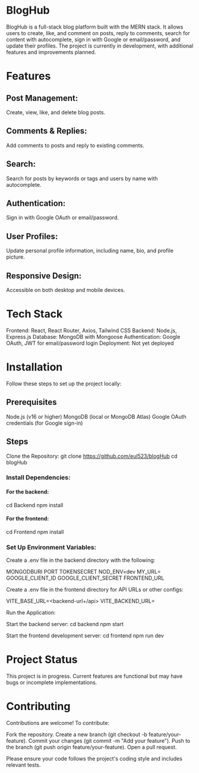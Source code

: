 # BlogHub


BlogHub is a full-stack blog platform built with the MERN stack. It allows users to create, like, and comment on posts, reply to comments, search for content with autocomplete, sign in with Google or email/password, and update their profiles. The project is currently in development, with additional features and improvements planned.

# Features

## Post Management: 
Create, view, like, and delete blog posts.
## Comments & Replies: 
Add comments to posts and reply to existing comments.
## Search: 
Search for posts by keywords or tags and users by name with autocomplete.
## Authentication: 
Sign in with Google OAuth or email/password.
## User Profiles: 
Update personal profile information, including name, bio, and profile picture.
## Responsive Design: 
Accessible on both desktop and mobile devices.

# Tech Stack

Frontend: React, React Router, Axios, Tailwind CSS
Backend: Node.js, Express.js
Database: MongoDB with Mongoose
Authentication: Google OAuth, JWT for email/password login
Deployment: Not yet deployed

# Installation

Follow these steps to set up the project locally:

## Prerequisites

Node.js (v16 or higher)
MongoDB (local or MongoDB Atlas)
Google OAuth credentials (for Google sign-in)

## Steps

Clone the Repository:
git clone https://github.com/eul523/blogHub
cd blogHub

### Install Dependencies:

#### For the backend:
cd Backend
npm install

#### For the frontend:
cd Frontend
npm install



### Set Up Environment Variables:

Create a .env file in the backend directory with the following:

MONGODBURI
PORT
TOKENSECRET
NOD_ENV=dev
MY_URL=<back-end-url>
GOOGLE_CLIENT_ID
GOOGLE_CLIENT_SECRET
FRONTEND_URL

Create a .env file in the frontend directory for API URLs or other configs:

VITE_BASE_URL=<backend-url+/api>
VITE_BACKEND_URL=<backend-url>


Run the Application:

Start the backend server:
cd backend
npm start

Start the frontend development server:
cd frontend
npm run dev

# Project Status
This project is in progress. Current features are functional but may have bugs or incomplete implementations. 

# Contributing
Contributions are welcome! To contribute:

Fork the repository.
Create a new branch (git checkout -b feature/your-feature).
Commit your changes (git commit -m "Add your feature").
Push to the branch (git push origin feature/your-feature).
Open a pull request.

Please ensure your code follows the project's coding style and includes relevant tests.